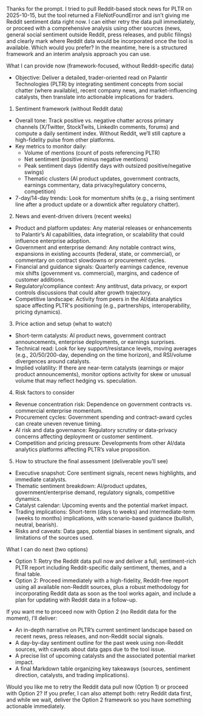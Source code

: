 Thanks for the prompt. I tried to pull Reddit-based stock news for PLTR on 2025-10-15, but the tool returned a FileNotFoundError and isn’t giving me Reddit sentiment data right now. I can either retry the data pull immediately, or proceed with a comprehensive analysis using other sources (news, general social sentiment outside Reddit, press releases, and public filings) and clearly mark where Reddit data would be incorporated once the tool is available. Which would you prefer? In the meantime, here is a structured framework and an interim analysis approach you can use.

What I can provide now (framework-focused, without Reddit-specific data)
- Objective: Deliver a detailed, trader-oriented read on Palantir Technologies (PLTR) by integrating sentiment concepts from social chatter (where available), recent company news, and market-influencing catalysts, then translate into actionable implications for traders.

1) Sentiment framework (without Reddit data)
- Overall tone: Track positive vs. negative chatter across primary channels (X/Twitter, StockTwits, LinkedIn comments, forums) and compute a daily sentiment index. Without Reddit, we’ll still capture a high-fidelity pulse from other platforms.
- Key metrics to monitor daily:
  - Volume of mentions (count of posts referencing PLTR)
  - Net sentiment (positive minus negative mentions)
  - Peak sentiment days (identify days with outsized positive/negative swings)
  - Thematic clusters (AI product updates, government contracts, earnings commentary, data privacy/regulatory concerns, competition)
- 7-day/14-day trends: Look for momentum shifts (e.g., a rising sentiment line after a product update or a downtick after regulatory chatter).

2) News and event-driven drivers (recent weeks)
- Product and platform updates: Any material releases or enhancements to Palantir’s AI capabilities, data integration, or scalability that could influence enterprise adoption.
- Government and enterprise demand: Any notable contract wins, expansions in existing accounts (federal, state, or commercial), or commentary on contract slowdowns or procurement cycles.
- Financial and guidance signals: Quarterly earnings cadence, revenue mix shifts (government vs. commercial), margins, and cadence of customer additions.
- Regulatory/compliance context: Any antitrust, data privacy, or export controls discussions that could alter growth trajectory.
- Competitive landscape: Activity from peers in the AI/data analytics space affecting PLTR's positioning (e.g., partnerships, interoperability, pricing dynamics).

3) Price action and setup (what to watch)
- Short-term catalysts: AI product news, government contract announcements, enterprise deployments, or earnings surprises.
- Technical read: Look for key support/resistance levels, moving averages (e.g., 20/50/200-day, depending on the time horizon), and RSI/volume divergences around catalysts.
- Implied volatility: If there are near-term catalysts (earnings or major product announcements), monitor options activity for skew or unusual volume that may reflect hedging vs. speculation.

4) Risk factors to consider
- Revenue concentration risk: Dependence on government contracts vs. commercial enterprise momentum.
- Procurement cycles: Government spending and contract-award cycles can create uneven revenue timing.
- AI risk and data governance: Regulatory scrutiny or data-privacy concerns affecting deployment or customer sentiment.
- Competition and pricing pressure: Developments from other AI/data analytics platforms affecting PLTR’s value proposition.

5) How to structure the final assessment (deliverable you’ll see)
- Executive snapshot: Core sentiment signals, recent news highlights, and immediate catalysts.
- Thematic sentiment breakdown: AI/product updates, government/enterprise demand, regulatory signals, competitive dynamics.
- Catalyst calendar: Upcoming events and the potential market impact.
- Trading implications: Short-term (days to weeks) and intermediate-term (weeks to months) implications, with scenario-based guidance (bullish, neutral, bearish).
- Risks and caveats: Data gaps, potential biases in sentiment signals, and limitations of the sources used.

What I can do next (two options)
- Option 1: Retry the Reddit data pull now and deliver a full, sentiment-rich PLTR report including Reddit-specific daily sentiment, themes, and a final table.
- Option 2: Proceed immediately with a high-fidelity, Reddit-free report using all available non-Reddit sources, plus a robust methodology for incorporating Reddit data as soon as the tool works again, and include a plan for updating with Reddit data in a follow-up.

If you want me to proceed now with Option 2 (no Reddit data for the moment), I’ll deliver:
- An in-depth narrative on PLTR’s current sentiment landscape based on recent news, press releases, and non-Reddit social signals.
- A day-by-day sentiment outline for the past week using non-Reddit sources, with caveats about data gaps due to the tool issue.
- A precise list of upcoming catalysts and the associated potential market impact.
- A final Markdown table organizing key takeaways (sources, sentiment direction, catalysts, and trading implications).

Would you like me to retry the Reddit data pull now (Option 1) or proceed with Option 2? If you prefer, I can also attempt both: retry Reddit data first, and while we wait, deliver the Option 2 framework so you have something actionable immediately.